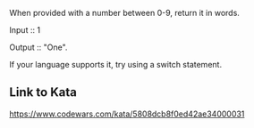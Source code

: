 When provided with a number between 0-9, return it in words.

Input :: 1

Output :: "One".

If your language supports it, try using a switch statement.

## Link to Kata
https://www.codewars.com/kata/5808dcb8f0ed42ae34000031
